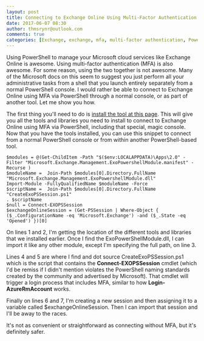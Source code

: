```yaml
---
layout: post
title: Connecting to Exchange Online Using Multi-Factor Authentication via PowerShell
date: 2017-06-07 08:30
author: thmsrynr@outlook.com
comments: true
categories: [Exchange, exchange, mfa, multi-factor authentication, PowerShell, powershell]
---
```

Using PowerShell to manage your Microsoft cloud services like Exchange Online is awesome. Using multi-factor authentication (MFA) is also awesome. For some reason, using the two together is not awesome. Many of the Microsoft docs on this seem to suggest you just perform all your administrative tasks from a shell that you launch entirely separately from a normal PowerShell console. I would rather be able to connect to Exchange Online using MFA via PowerShell through a normal console, or as part of another tool. Let me show you how.

<!--more-->

The first thing you'll need to do is <a href="https://technet.microsoft.com/en-us/library/mt775114(v=exchg.160).aspx" target="_blank" rel="noopener noreferrer">install the tool at this page</a>. This will give you all the tools and libraries you need to install to connect to Exchange Online using MFA via PowerShell, including that special, magic console. Now that you have the tools installed, you can use this snippet to connect from a normal PowerShell console or from within another PowerShell-based tool.
```
$modules = @(Get-ChildItem -Path "$($env:LOCALAPPDATA)\Apps\2.0" -Filter "Microsoft.Exchange.Management.ExoPowershellModule.manifest" -Recurse )
$moduleName =  Join-Path $modules[0].Directory.FullName "Microsoft.Exchange.Management.ExoPowershellModule.dll"
Import-Module -FullyQualifiedName $moduleName -Force
$scriptName =  Join-Path $modules[0].Directory.FullName "CreateExoPSSession.ps1"
. $scriptName
$null = Connect-EXOPSSession
$exchangeOnlineSession = (Get-PSSession | Where-Object { ($_.ConfigurationName -eq 'Microsoft.Exchange') -and ($_.State -eq 'Opened') })[0]
```
On lines 1 and 2, I'm getting the location of the different tools and libraries that we installed earlier. Once I find the ExoPowerShellModule.dll, I can import it like any other module, except I'm specifying the full path, on line 3.

Lines 4 and 5 are where I find and dot source CreateExoPSSession.ps1 which is the script that contains the <strong>Connect-EXOPSSession</strong> cmdlet (which I'd be remiss if I didn't mention violates the PowerShell naming standards created by the community and advertised by Microsoft). That cmdlet will trigger a login process that includes MFA, similar to how <strong>Login-AzureRmAccount</strong> works.

Finally on lines 6 and 7, I'm creating a new session and then assigning it to a variable called $exchangeOnlineSession. Then I can import that session and I'll be away to the races.

It's not as convenient or straightforward as connecting without MFA, but it's definitely safer.
